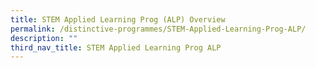 ```yaml
---
title: STEM Applied Learning Prog (ALP) Overview
permalink: /distinctive-programmes/STEM-Applied-Learning-Prog-ALP/
description: ""
third_nav_title: STEM Applied Learning Prog ALP
---
```

